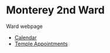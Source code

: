 # Monterey 2nd Ward 
Ward webpage

- [Calendar](https://www.churchofjesuschrist.org/calendar/month)
- [Temple Appointments](https://www.churchofjesuschrist.org/temples/schedule/appointment)
